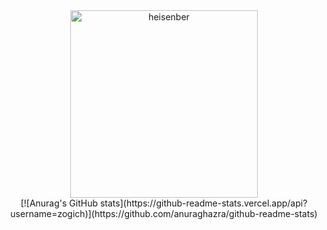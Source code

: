 

<div align="center">
  <img src="https://github.com/zogich/zogich/blob/main/Walter%20White%20Ballin.gif" alt="heisenber" width="300" height="300">
</div>
<div align="center">
  [![Anurag's GitHub stats](https://github-readme-stats.vercel.app/api?username=zogich)](https://github.com/anuraghazra/github-readme-stats)
</div>
